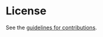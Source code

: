 # License

See the
[guidelines for contributions](https://github.com/ShivanKaul/draft-ssahib-xot-padding/blob/master/CONTRIBUTING.md).
